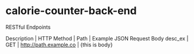 # calorie-counter-back-end

RESTful Endpoints

Description | HTTP Method | Path | Example JSON Request Body
desc_ex     | GET | http://path.example.co | {this is body} 
